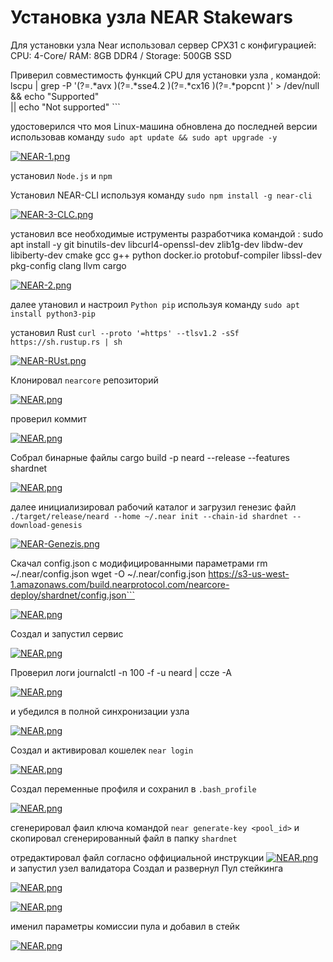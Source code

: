 # Установка узла NEAR Stakewars

Для установки узла Near использовал сервер CPX31 с конфигурацией: CPU: 4-Core/ RAM: 8GB DDR4 / Storage: 500GB SSD

Приверил совместимость функций CPU для установки узла , командой: 
lscpu | grep -P '(?=.*avx )(?=.*sse4.2 )(?=.*cx16 )(?=.*popcnt )' > /dev/null \
  && echo "Supported" \
  || echo "Not supported" ```

удостоверился что моя Linux-машина обновлена до последней версии использовав команду ```sudo apt update && sudo apt upgrade -y```

[![NEAR-1.png](https://i.postimg.cc/NGZNVv9B/NEAR-1.png)](https://postimg.cc/CdHHBtsQ)

установил  ```Node.js``` и ```npm```

Установил NEAR-CLI используя команду ```sudo npm install -g near-cli```

[![NEAR-3-CLC.png](https://i.postimg.cc/5NZF1WD3/NEAR-3-CLC.png)](https://postimg.cc/fJfbjpzt)

установил все необходимые иструменты разработчика командой : 
sudo apt install -y git binutils-dev libcurl4-openssl-dev zlib1g-dev libdw-dev libiberty-dev cmake gcc g++ python docker.io protobuf-compiler libssl-dev pkg-config clang llvm cargo

[![NEAR-2.png](https://i.postimg.cc/rz24MJxF/NEAR-2.png)](https://postimg.cc/RJGhTwgj)


далее утановил и настроил ```Python pip``` используя команду ```sudo apt install python3-pip```

установил Rust ```curl --proto '=https' --tlsv1.2 -sSf https://sh.rustup.rs | sh```

[![NEAR-RUst.png](https://i.postimg.cc/8kJmQGCy/NEAR-RUst.png)](https://postimg.cc/DmhXLtLs)

Клонировал ```nearcore``` репозиторий 

[![NEAR.png](https://i.postimg.cc/ydP47RnH/NEAR.png)](https://postimg.cc/JDGdqG96)

проверил коммит

[![NEAR.png](https://i.postimg.cc/9FfR5t1c/NEAR.png)](https://postimg.cc/rzvF54vH)

Собрал бинарные файлы cargo build -p neard --release --features shardnet

[![NEAR.png](https://i.postimg.cc/RF53tkcR/NEAR.png)](https://postimg.cc/HJzsDPvc)

далее инициализировал рабочий каталог и загрузил генезис файл
```./target/release/neard --home ~/.near init --chain-id shardnet --download-genesis```

[![NEAR-Genezis.png](https://i.postimg.cc/g0Sfxp8w/NEAR-Genezis.png)](https://postimg.cc/xkmsZWsY)

Скачал config.json с модифицированными параметрами 
rm ~/.near/config.json
wget -O ~/.near/config.json https://s3-us-west-1.amazonaws.com/build.nearprotocol.com/nearcore-deploy/shardnet/config.json```

[![NEAR.png](https://i.postimg.cc/MpW6RWMt/NEAR.png)](https://postimg.cc/pp6MMMBn)

Создал и запустил сервис

[![NEAR.png](https://i.postimg.cc/T36w9z1N/NEAR.png)](https://postimg.cc/56sb9kw8)

Проверил логи journalctl -n 100 -f -u neard | ccze -A

[![NEAR.png](https://i.postimg.cc/6pK9xCdM/NEAR.png)](https://postimg.cc/3dLMg4fG)

и убедился в полной синхронизации узла

[![NEAR.png](https://i.postimg.cc/GpZ76xD2/NEAR.png)](https://postimg.cc/R3LLHfX5)

Создал и активировал кошелек ```near login```

[![NEAR.png](https://i.postimg.cc/cC4nh6mm/NEAR.png)](https://postimg.cc/VrpvLf2r)

Создал переменные профиля и сохранил в ```.bash_profile```

[![NEAR.png](https://i.postimg.cc/t4zcpKhw/NEAR.png)](https://postimg.cc/G4HKjSgx)

сгенерировал фаил ключа командой ```near generate-key <pool_id>``` и скопировал сгенерированный файл в папку ```shardnet```
 
отредактировал файл согласно оффициальной инструкции 
[![NEAR.png](https://i.postimg.cc/Sx3c4WLY/NEAR.png)](https://postimg.cc/87d7Bf0T)
и запустил узел валидатора
 Создал и развернул Пул стейкинга 
 
 [![NEAR.png](https://i.postimg.cc/50ydZ7vL/NEAR.png)](https://postimg.cc/McCFBY9p)
 
 
 [![NEAR.png](https://i.postimg.cc/bN7nr4wY/NEAR.png)](https://postimg.cc/XpgqDH5t)
 
 именил параметры комиссии пула и добавил в стейк 
 
 [![NEAR.png](https://i.postimg.cc/hjqvq7cK/NEAR.png)](https://postimg.cc/8FtNRc7Y)







